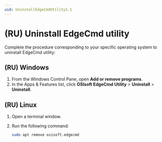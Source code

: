 ```yaml
---
uid: UninstallEdgeCmdUtility1-1
---
```


# (RU) Uninstall EdgeCmd utility

Complete the procedure corresponding to your specific operating system to uninstall EdgeCmd utility:

## (RU) Windows

1. From the Windows Control Pane, open **Add or remove programs**.
2. In the Apps & Features list, click **OSIsoft EdgeCmd Utility** > **Uninstall** > **Uninstall**.

## (RU) Linux

1. Open a terminal window.
2. Run the following command:

    ```bash
    sudo apt remove osisoft.edgecmd
    ```
